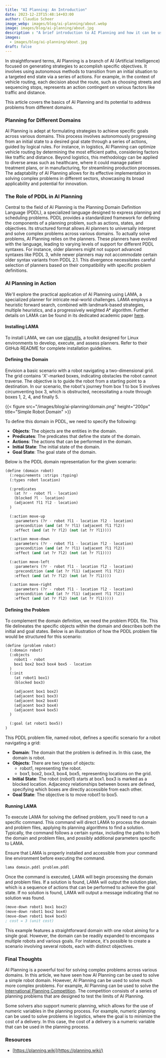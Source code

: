 ```yaml
---
title: "AI Planning: An Introduction"
date: 2023-12-23T15:48:14+03:00
author: Claudio Scheer
image_webp: images/blog/ai-planning/about.webp
image: images/blog/ai-planning/about.jpg
description : "A brief introduction to AI Planning and how it can be used to solve complex problems across various domains."
images:
  - images/blog/ai-planning/about.jpg
draft: false
---
```


In straightforward terms, AI Planning is a branch of AI (Artificial Intelligence) focused on generating strategies to accomplish specific objectives. It involves using autonomous methods to transition from an initial situation to a targeted end state via a series of actions. For example, in the context of vehicle routing, each decision about the route, such as choosing streets and sequencing stops, represents an action contingent on various factors like traffic and distance.

This article covers the basics of AI Planning and its potential to address problems from different domains.

### Planning for Different Domains

AI Planning is adept at formulating strategies to achieve specific goals across various domains. This process involves autonomously progressing from an initial state to a desired goal state through a series of actions, guided by logical rules. For instance, in logistics, AI Planning can optimize vehicle routing by determining the most efficient paths, considering factors like traffic and distance. Beyond logistics, this methodology can be applied to diverse areas such as healthcare, where it could manage patient treatment plans, or in manufacturing, for streamlining production processes. The adaptability of AI Planning allows for its effective implementation in solving complex problems in different sectors, showcasing its broad applicability and potential for innovation.

### The Role of PDDL in AI Planning

Central to the field of AI Planning is the Planning Domain Definition Language (PDDL), a specialized language designed to express planning and scheduling problems. PDDL provides a standardized framework for defining the components of a planning problem, such as actions, states, and objectives. Its structured format allows AI planners to universally interpret and solve complex problems across various domains. To actually solve problems, AI Planning relies on the planners. These planners have evolved with the language, leading to varying levels of support for different PDDL syntaxes. For instance, older planners might not support advanced syntaxes like PDDL 3, while newer planners may not accommodate certain older syntax variants from PDDL 2.1. This divergence necessitates careful selection of planners based on their compatibility with specific problem definitions.

### AI Planning in Action

We'll explore the practical application of AI Planning using LAMA, a specialized planner for intricate real-world challenges. LAMA employs a heuristic forward search, combined with landmark-based strategies, multiple heuristics, and a progressively weighted A* algorithm. Further details on LAMA can be found in its dedicated academic paper [here](https://arxiv.org/abs/1401.3839).

#### Installing LAMA

To install LAMA, we can use [planutils](https://github.com/AI-Planning/planutils), a toolkit designed for Linux environments to develop, execute, and assess planners. Refer to their GitHub README for complete installation guidelines.

#### Defining the Domain

Envision a basic scenario with a robot navigating a two-dimensional grid. The grid contains 'X'-marked boxes, indicating obstacles the robot cannot traverse. The objective is to guide the robot from a starting point to a destination. In our scenario, the robot's journey from box 1 to box 5 involves circumventing box 3, which is obstructed, necessitating a route through boxes 1, 2, 4, and finally 5.

{{< figure src="/images/blog/ai-planning/domain.png" height="200px" title="Simple Robot Domain" >}}

To define this domain in PDDL, we need to specify the following:

- **Objects**: The objects are the entities in the domain.
- **Predicates**: The predicates that define the state of the domain.
- **Actions**: The actions that can be performed in the domain.
- **Initial State**: The initial state of the domain.
- **Goal State**: The goal state of the domain.

Below is the PDDL domain representation for the given scenario:

```lisp
(define (domain robot)
  (:requirements :strips :typing)
  (:types robot location)

  (:predicates
    (at ?r - robot ?l - location)
    (blocked ?l - location)
    (adjacent ?l1 ?l2 - location)
  )

  (:action move-up
    :parameters (?r - robot ?l1 - location ?l2 - location)
    :precondition (and (at ?r ?l1) (adjacent ?l1 ?l2))
    :effect (and (at ?r ?l2) (not (at ?r ?l1))))

  (:action move-down
    :parameters (?r - robot ?l1 - location ?l2 - location)
    :precondition (and (at ?r ?l1) (adjacent ?l1 ?l2))
    :effect (and (at ?r ?l2) (not (at ?r ?l1))))

  (:action move-left
    :parameters (?r - robot ?l1 - location ?l2 - location)
    :precondition (and (at ?r ?l1) (adjacent ?l1 ?l2))
    :effect (and (at ?r ?l2) (not (at ?r ?l1))))

  (:action move-right
    :parameters (?r - robot ?l1 - location ?l2 - location)
    :precondition (and (at ?r ?l1) (adjacent ?l1 ?l2))
    :effect (and (at ?r ?l2) (not (at ?r ?l1)))))
```

#### Defining the Problem

To complement the domain definition, we need the problem PDDL file. This file delineates the specific objects within the domain and describes both the initial and goal states. Below is an illustration of how the PDDL problem file would be structured for this scenario:

```lisp
(define (problem robot)
  (:domain robot)
  (:objects
    robot1 - robot
    box1 box2 box3 box4 box5 - location
  )
  (:init
    (at robot1 box1)
    (blocked box3)

    (adjacent box1 box2)
    (adjacent box1 box3)
    (adjacent box2 box4)
    (adjacent box3 box4)
    (adjacent box4 box5)
  )

  (:goal (at robot1 box5))
)
```

This PDDL problem file, named robot, defines a specific scenario for a robot navigating a grid:

- **Domain**: The domain that the problem is defined in. In this case, the domain is robot.
- **Objects**: There are two types of objects:
  - robot1, representing the robot.
  - box1, box2, box3, box4, box5, representing locations on the grid.
- **Initial State**: The robot (robot1) starts at box1. box3 is marked as a blocked location. Adjacency relationships between boxes are defined, specifying which boxes are directly accessible from each other.
- **Goal State**: The objective is to move robot1 to box5.

#### Running LAMA

To execute LAMA for solving the defined problem, you'll need to run a specific command. This command will direct LAMA to process the domain and problem files, applying its planning algorithms to find a solution. Typically, the command follows a certain syntax, including the paths to both the domain and problem files, and possibly additional parameters specific to LAMA.

Ensure that LAMA is properly installed and accessible from your command line environment before executing the command.

```bash
lama domain.pddl problem.pddl
```

Once the command is executed, LAMA will begin processing the domain and problem files. If a solution is found, LAMA will output the solution plan, which is a sequence of actions that can be performed to achieve the goal state. If no solution is found, LAMA will output a message indicating that no solution was found.

```lisp
(move-down robot1 box1 box2)
(move-down robot1 box2 box4)
(move-down robot1 box4 box5)
; cost = 3 (unit cost)
```

This example features a straightforward domain with one robot aiming for a single goal. However, the domain can be readily expanded to encompass multiple robots and various goals. For instance, it's possible to create a scenario involving several robots, each with distinct objectives.

### Final Thoughts

AI Planning is a powerful tool for solving complex problems across various domains. In this article, we have seen how AI Planning can be used to solve a simple robot domain. However, AI Planning can be used to solve much more complex problems. For example, AI Planning can be used to solve the [International Planning Competition](http://ipc.icaps-conference.org/). The competition consists of a series of planning problems that are designed to test the limits of AI Planning.

Some solvers also support numeric planning, which allows for the use of numeric variables in the planning process. For example, numeric planning can be used to solve problems in logistics, where the goal is to minimize the cost of a delivery. In this case, the cost of a delivery is a numeric variable that can be used in the planning process.

### Resources

- [https://planning.wiki](https://planning.wiki/)
